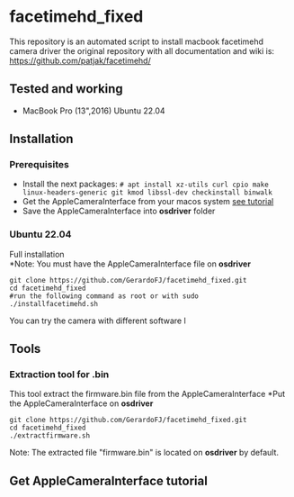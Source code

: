 # facetimehd_fixed

This repository is an automated script to install macbook facetimehd camera driver
the original repository with all documentation and wiki is:
https://github.com/patjak/facetimehd/

## Tested and working
 * MacBook Pro (13",2016) Ubuntu 22.04

## Installation

### Prerequisites
- Install the next packages: `# apt install xz-utils curl cpio make linux-headers-generic git kmod libssl-dev checkinstall binwalk`
- Get the AppleCameraInterface from your macos system [see tutorial](#tools)
- Save the AppleCameraInterface into **osdriver** folder


### Ubuntu 22.04
Full installation  
*Note: You must have the AppleCameraInterface file on  **osdriver** 

    git clone https://github.com/GerardoFJ/facetimehd_fixed.git
    cd facetimehd_fixed
    #run the following command as root or with sudo
    ./installfacetimehd.sh
    
You can try the camera with different software l

## Tools

### Extraction tool for .bin
This tool extract the firmware.bin file from the AppleCameraInterface
*Put the AppleCameraInterface on **osdriver**

    git clone https://github.com/GerardoFJ/facetimehd_fixed.git
    cd facetimehd_fixed
    ./extractfirmware.sh

Note: The extracted file "firmware.bin" is located on **osdriver** by default.


## Get AppleCameraInterface tutorial

